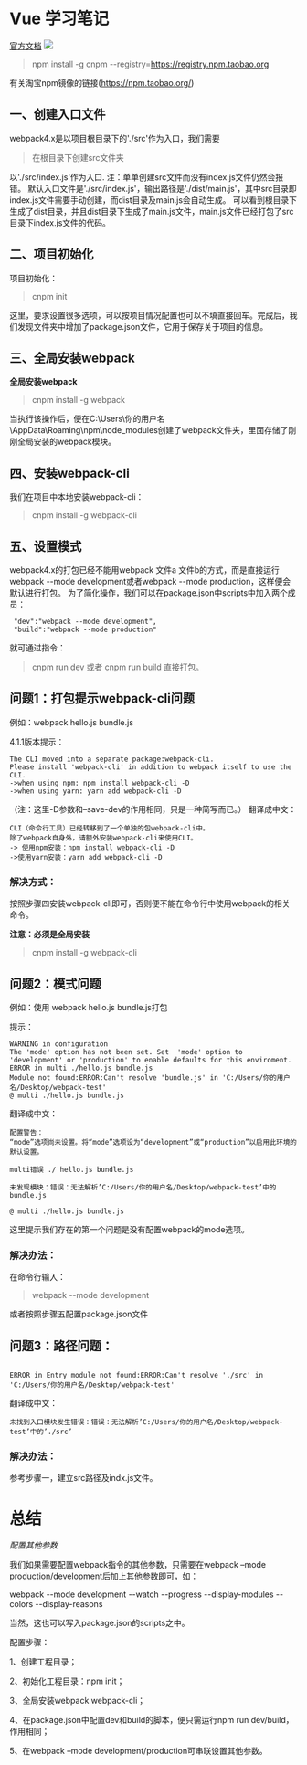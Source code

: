 # Vue 学习笔记

[官方文档](https://cn.vuejs.org)
![](https://github.com/wyysgithub/Vue-note/img/helloVue.png)


> npm install -g cnpm --registry=https://registry.npm.taobao.org

有关淘宝npm镜像的链接(https://npm.taobao.org/)

## 一、创建入口文件

webpack4.x是以项目根目录下的'./src'作为入口，我们需要

> 在根目录下创建src文件夹

以'./src/index.js'作为入口.
注：单单创建src文件而没有index.js文件仍然会报错。
默认入口文件是'./src/index.js'，输出路径是'./dist/main.js'，其中src目录即index.js文件需要手动创建，而dist目录及main.js会自动生成。 
可以看到根目录下生成了dist目录，并且dist目录下生成了main.js文件，main.js文件已经打包了src目录下index.js文件的代码。


## 二、项目初始化

项目初始化：

> cnpm init

这里，要求设置很多选项，可以按项目情况配置也可以不填直接回车。完成后，我们发现文件夹中增加了package.json文件，它用于保存关于项目的信息。

## 三、全局安装webpack



**全局安装webpack**

> cnpm install -g webpack

当执行该操作后，便在C:\Users\你的用户名\AppData\Roaming\npm\node_modules创建了webpack文件夹，里面存储了刚刚全局安装的webpack模块。

## 四、安装webpack-cli

我们在项目中本地安装webpack-cli：

> cnpm install -g webpack-cli

## 五、设置模式

webpack4.x的打包已经不能用webpack 文件a 文件b的方式，而是直接运行webpack --mode development或者webpack --mode production，这样便会默认进行打包。
为了简化操作，我们可以在package.json中scripts中加入两个成员：
```shell
 "dev":"webpack --mode development",
 "build":"webpack --mode production"
 ```
 就可通过指令：
 > cnpm run dev
 或者
 > cnpm run build
 直接打包。
 


## 问题1：打包提示webpack-cli问题

例如：webpack hello.js bundle.js

4.1.1版本提示：

```shell
The CLI moved into a separate package:webpack-cli.
Please install 'webpack-cli' in addition to webpack itself to use the CLI.
->when using npm: npm install webpack-cli -D
->when using yarn: yarn add webpack-cli -D
```

（注：这里-D参数和–save-dev的作用相同，只是一种简写而已。）
翻译成中文：

```shell
CLI（命令行工具）已经转移到了一个单独的包webpack-cli中。 
除了webpack自身外，请额外安装webpack-cli来使用CLI。 
-> 使用npm安装：npm install webpack-cli -D 
->使用yarn安装：yarn add webpack-cli -D
```
### 解决方式：

按照步骤四安装webpack-cli即可，否则便不能在命令行中使用webpack的相关命令。

**注意：必须是全局安装**

> cnpm install -g webpack-cli



## 问题2：模式问题

例如：使用 webpack hello.js bundle.js打包

提示：
```shell
WARNING in configuration
The 'mode' option has not been set. Set  'mode' option to 'development' or 'production' to enable defaults for this enviroment.
ERROR in multi ./hello.js bundle.js
Module not found:ERROR:Can't resolve 'bundle.js' in 'C:/Users/你的用户名/Desktop/webpack-test'
@ multi ./hello.js bundle.js
```
翻译成中文：
```shell
配置警告： 
“mode”选项尚未设置。将“mode”选项设为“development”或“production”以启用此环境的默认设置。

multi错误 ./ hello.js bundle.js

未发现模块：错误：无法解析’C:/Users/你的用户名/Desktop/webpack-test’中的bundle.js

@ multi ./hello.js bundle.js
```

这里提示我们存在的第一个问题是没有配置webpack的mode选项。

### 解决办法：
在命令行输入：

> webpack --mode development

或者按照步骤五配置package.json文件

## 问题3：路径问题：
```shell

ERROR in Entry module not found:ERROR:Can't resolve './src' in 'C:/Users/你的用户名/Desktop/webpack-test'
```
翻译成中文：
```shell
未找到入口模块发生错误：错误：无法解析’C:/Users/你的用户名/Desktop/webpack-test’中的’./src’
```
### 解决办法：
参考步骤一，建立src路径及indx.js文件。


# 总结

*配置其他参数*

我们如果需要配置webpack指令的其他参数，只需要在webpack –mode production/development后加上其他参数即可，如：

webpack --mode development --watch --progress --display-modules --colors --display-reasons

当然，这也可以写入package.json的scripts之中。


配置步骤：

1、创建工程目录； 

2、初始化工程目录：npm init；

3、全局安装webpack webpack-cli；

4、在package.json中配置dev和build的脚本，便只需运行npm run dev/build，作用相同；

5、在webpack –mode development/production可串联设置其他参数。
